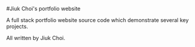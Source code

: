 #Jiuk Choi's portfolio website

A full stack portfolio website source code which demonstrate several key projects.

All written by Jiuk Choi.
